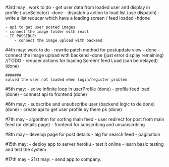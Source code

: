 #3rd may : work to do
    - get user data from loaded user and display in profile ( useSelector) -done
    - dispatch a action to load list (use dispatch)
    - write a list reducer which have a loading screen / feed loaded -hdone
     

    - api to get user posted images
    - connect the image folder with react
    - IF POSSIBLE:
        - connect the image upload with backend

#4th may: work to do
    - rewrite patch method for postupdate view - done
    - connect the image upload with backend -done (just error display remaining) //TODO
    - reducer actions for loading Screen/ feed Load (can be delayed) (done)

    #######
    solved the user not loaded when login/register problem

#5th may: 
    - solve infinite loop in userProfile (done)
    - profile feed load (done)
    - connect api to frontend (done)

#6th may:
    - subscribe and unsubscribe user (backend logic to de done) (done)
    - create api to get user profile by there pk (done)
    
    
#7th may
    - algorithm for sorting main feed
    - user redirect for post from main feed (or details page)
    - frontend for subscribing and unsubscribing 
    

#8th may
    - develop page for post details
    - alg for search feed
    - pagination 

#15th may:
    - deploy app to server heroku
    - test it online 
    - learn basic testing and test the system

#17th may - 21st may:
    - send app to company.